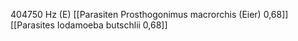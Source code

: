 404750 Hz (E)
[[Parasiten Prosthogonimus macrorchis (Eier) 0,68]]
[[Parasites Iodamoeba butschlii 0,68]]